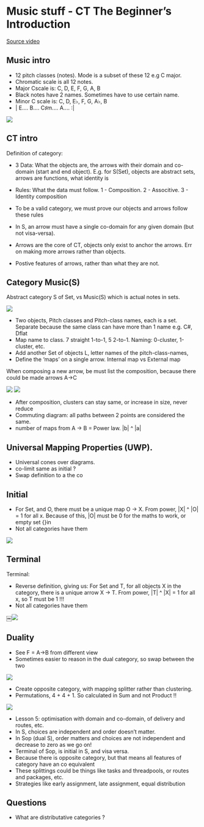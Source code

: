 # Music stuff - CT The Beginner’s Introduction

[Source video](https://www.youtube.com/watch?v=P6DvIfTJhx8&app=desktop)

## Music intro

- 12 pitch classes (notes). Mode is a subset of these 12 e.g C major.
- Chromatic scale is all 12 notes.
- Major Cscale is: C, D, E, F, G, A, B
- Black notes have 2 names.  Sometimes have to use certain name.
- Minor C scale is: C, D, E♭, F, G, A♭, B
- | E.... B.... C♯m.... A.... :|

![](pitch-classes.png)


## CT intro

Definition of category:

- 3 Data: What the objects are, the arrows with their domain and co-domain (start and end object).  E.g. for S(Set), objects are abstract sets, arrows are functions, what identity is
- Rules: What the data must follow. 1 - Composition. 2 - Associtive. 3 - Identity composition

- To be a valid category, we must prove our objects and arrows follow these rules
- In S, an arrow must have a single co-domain for any given domain (but not visa-versa).

- Arrows are the core of CT, objects only exist to anchor the arrows.  Err on making more arrows rather than objects.
- Postive features of arrows, rather than what they are not.


## Category Music(S)

Abstract category S of Set, vs Music(S) which is actual notes in sets.

![](music-category.png)

- Two objects, Pitch classes and Pitch-class names, each is a set.  Separate because the same class can have more than 1 name e.g. C#, Dflat
- Map name to class.  7 straight 1-to-1, 5 2-to-1.
Naming: 0-cluster, 1-cluster, etc.
- Add another Set of objects L, letter names of the pitch-class-names,
- Define the ‘maps’ on a single arrow.  Internal map vs External map

When composing a new arrow, be must list the composition, because there could be made arrows A->C

![](composition.png)
![](composition-example.png)

- After composition, clusters can stay same, or increase in size, never reduce
- Commuting diagram: all paths between 2 points are considered the same.
- number of maps from A -> B = Power law.  |b| ^ |a|

## Universal Mapping Properties (UWP).   

- Universal cones over diagrams.
- co-limit same as initial ?
- Swap definition to a the co


## Initial

- For Set, and O, there must be a unique map O -> X.  From power,  |X| ^ |O| = 1 for all x.  Because of this, |O| must be 0 for the maths to work, or empty set {}in
- Not all categories have them

![](initial.png)

## Terminal

Terminal:
- Reverse definition, giving us: For Set and T, for all objects X in the category, there is a unique arrow X -> T.  From power, |T| ^ |X| = 1 for all x, so T must be 1 !!!
- Not all categories have them

￼![](terminal.png)

## Duality

- See F = A->B from different view
- Sometimes easier to reason in the dual category, so swap between the two

![](splitting.png)

- Create opposite category, with mapping splitter rather than clustering.
- Permutations, 4 + 4 + 1.  So calculated in Sum and not Product !!

![](splittingCalc.png)

- Lesson 5: optimisation with domain and co-domain, of delivery and routes, etc.
- In S, choices are independent and order doesn’t matter.  
- In Sop (dual S), order matters and choices are not independent and decrease to zero as we go on!
- Terminal of Sop, is initial in S, and visa versa.
- Because there is opposite category, but that means all features of category have an co equivalent
- These splittings could be things like tasks and threadpools, or routes and packages, etc.
- Strategies like early assignment, late assignment, equal distribution

## Questions

- What are distributative categories ?